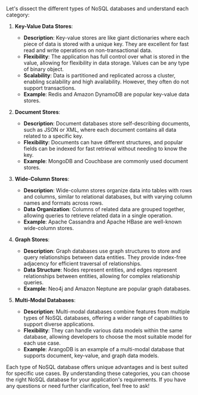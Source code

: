 Let's dissect the different types of NoSQL databases and understand each category:

1. **Key-Value Data Stores**:
   - **Description**: Key-value stores are like giant dictionaries where each piece of data is stored with a unique key. They are excellent for fast read and write operations on non-transactional data.
   - **Flexibility**: The application has full control over what is stored in the value, allowing for flexibility in data storage. Values can be any type of binary object.
   - **Scalability**: Data is partitioned and replicated across a cluster, enabling scalability and high availability. However, they often do not support transactions.
   - **Example**: Redis and Amazon DynamoDB are popular key-value data stores.

2. **Document Stores**:
   - **Description**: Document databases store self-describing documents, such as JSON or XML, where each document contains all data related to a specific key.
   - **Flexibility**: Documents can have different structures, and popular fields can be indexed for fast retrieval without needing to know the key.
   - **Example**: MongoDB and Couchbase are commonly used document stores.

3. **Wide-Column Stores**:
   - **Description**: Wide-column stores organize data into tables with rows and columns, similar to relational databases, but with varying column names and formats across rows.
   - **Data Organization**: Columns of related data are grouped together, allowing queries to retrieve related data in a single operation.
   - **Example**: Apache Cassandra and Apache HBase are well-known wide-column stores.

4. **Graph Stores**:
   - **Description**: Graph databases use graph structures to store and query relationships between data entities. They provide index-free adjacency for efficient traversal of relationships.
   - **Data Structure**: Nodes represent entities, and edges represent relationships between entities, allowing for complex relationship queries.
   - **Example**: Neo4j and Amazon Neptune are popular graph databases.

5. **Multi-Modal Databases**:
   - **Description**: Multi-modal databases combine features from multiple types of NoSQL databases, offering a wider range of capabilities to support diverse applications.
   - **Flexibility**: They can handle various data models within the same database, allowing developers to choose the most suitable model for each use case.
   - **Example**: ArangoDB is an example of a multi-modal database that supports document, key-value, and graph data models.

Each type of NoSQL database offers unique advantages and is best suited for specific use cases. By understanding these categories, you can choose the right NoSQL database for your application's requirements. If you have any questions or need further clarification, feel free to ask!